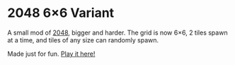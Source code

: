 # 2048 6×6 Variant

A small mod of [2048](http://gabrielecirulli.github.io/2048/), bigger and harder.
The grid is now 6×6, 2 tiles spawn at a time, and tiles of any size can randomly spawn.

Made just for fun. [Play it here!](http://wo0dyn.github.io/2048-6x6/)
